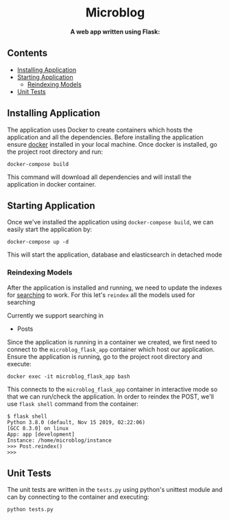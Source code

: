 <h1 align="center">
    Microblog
</h1>

<p align="center">
  <strong>A web app written using Flask:</strong><br>
</p>

## Contents
- [Installing Application](#installing-application)
- [Starting Application](#starting-application)
    - [Reindexing Models](#reindexing-models)
- [Unit Tests](#unit-tests)

## Installing Application
The application uses Docker to create containers which hosts the application and all the dependencies. Before installing 
the application ensure [docker](https://www.docker.com/) installed in your local machine. Once docker is installed, 
go the project root directory and run:  

    docker-compose build
    
This command will download all dependencies and will install the application in docker container.


## Starting Application
Once we've installed the application using `docker-compose build`, we can easily start the application by:
    
    docker-compose up -d

This will start the application, database and elasticsearch in detached mode

### Reindexing Models
After the application is installed and running, we need to update the indexes for [searching](#-searching) to work. 
For this let's `reindex` all the models used for searching

Currently we support searching in 
- Posts

Since the application is running in a container we created, we first need to connect to the `microblog_flask_app` 
container which host our application. Ensure the application is running, go to the
project root directory and execute:
    
    docker exec -it microblog_flask_app bash
    
This connects to the `microblog_flask_app` container in interactive mode so that we can run/check the application. In 
order to reindex the POST, we'll use `flask shell` command from the container:
```shell script
$ flask shell
Python 3.8.0 (default, Nov 15 2019, 02:22:06)
[GCC 8.3.0] on linux
App: app [development]
Instance: /home/microblog/instance
>>> Post.reindex()
>>> 
```
    
## Unit Tests
The unit tests are written in the `tests.py` using python's unittest module and can by connecting to the container and 
executing:

    python tests.py